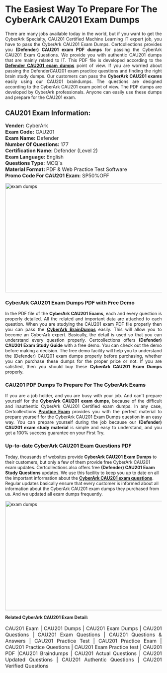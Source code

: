 <h1>The Easiest Way To Prepare For The CyberArk CAU201 Exam Dumps</h1> <p style="text-align:justify">There are many jobs available today in the world, but if you want to get the CyberArk Specialty, CAU201 Certified Machine Learning IT expert job, you have to pass the CyberArk CAU201 Exam Dumps. Certcollections provides you <strong>(Defender) CAU201 exam PDF dumps</strong> for passing the CyberArk CAU201 Exam Questions. We provide you with authentic CAU201 dumps that are mainly related to IT. This PDF file is developed according to the <a href="https://www.certsofficial.com/cyberark/cau201-questions"><strong>Defender CAU201 exam dumps</strong></a> point of view. If you are worried about passing the DefenderCAU201 exam practice questions and finding the right brain study dumps. Our customers can pass the <strong>CyberArk CAU201 exams </strong>easily using our CAU201 braindumps. The questions are designed according to the CyberArk CAU201 exam point of view. The PDF dumps are developed by CyberArk professionals. Anyone can easily use these dumps and prepare for the CAU201 exam.</p> <h2><strong>CAU201 Exam Information:</strong></h2> <p><span style="font-size:16px"><strong>Vender:</strong> CyberArk<br /> <strong>Exam Code:</strong> CAU201<br /> <strong>Exam Name:</strong> Defender<br /> <strong>Number Of Questions:</strong> 177<br /> <strong>Certification Name:</strong> Defender (Level 2)<br /> <strong>Exam Language: </strong>English<br /> <strong>Questions Type:</strong> MCQ`s<br /> <strong>Material Format: </strong>PDF & Web Practice Test Software<br /> <strong>Promo Code For CAU201 Exam:</strong> SP50%OFF</span></p> <p><a href="https://www.certsofficial.com/cyberark/cau201-questions" rel="no-follow"><img alt="exam dumps" src="https://www.certcollections.com/uploads/content/certsofficial.jpg" style="height:350px; width:750px" /></a></p> <h3><strong>CyberArk CAU201 Exam Dumps PDF with Free Demo</strong></h3> <p style="text-align:justify">In the PDF file of the <strong>CyberArk CAU201 Exams</strong>, each and every question is properly detailed. All the related and important data are attached to each question. When you are studying the CAU201 exam PDF file properly then you can pass the <a href="https://www.certsofficial.com/cyberark-dumps"><strong>CyberArk BrainDumps</strong></a> easily. This will allow you to become an CyberArk expert. Basically, the detail is used so that you can understand every question properly. Certcollections offers <strong>(Defender) CAU201 Exam Study Guide</strong> with a free demo. You can check out the demo before making a decision. The free demo facility will help you to understand the (Defender) CAU201 exam dumps properly before purchasing, whether you can purchase these dumps for the proper price or not. If you are satisfied, then you should buy these <strong>CyberArk CAU201 Exam Dumps</strong> properly.</p> <h3><strong>CAU201 PDF Dumps To Prepare For The CyberArk Exams</strong></h3> <p style="text-align:justify">If you are a job holder, and you are busy with your job. And can't prepare yourself for the <strong>CyberArk CAU201 exam dumps</strong>, because of the difficult and inauthentic CyberArk CAU201 Certified exam dumps. In any case, Certcollections <strong><a href="https://www.certsofficial.com/">Practice Exam</a></strong> provides you with the perfect material to prepare yourself for the CyberArk CAU201 Exam Dumps question in an easy way. You can prepare yourself during the job because our <strong>(Defender) CAU201 exam study material</strong> is simple and easy to understand, and you get a 100% success guarantee on your First Try.</p> <h3><strong>Up-to-date CyberArk CAU201 Exam Questions PDF</strong></h3> <p>Today, thousands of websites provide <strong>CyberArk CAU201 Exam Dumps</strong> to their customers, but only a few of them provide free CyberArk CAU201 exam updates. Certcollections also offers free <strong>(Defender) CAU201 Exam Study Questions</strong> updates. We use this facility to keep you up to date on all the important information about the <a href="https://www.certsofficial.com/cyberark/cau201-questions"><strong>CyberArk CAU201 exam questions</strong></a>. Regular updates basically ensure that every customer is informed about all information about the CyberArk CAU201 exam dumps they purchased from us. And we updated all exam dumps frequently.</p> <p><a href="https://www.certsofficial.com/cyberark/cau201-questions"><img alt="exam dumps " src="https://www.certcollections.com/uploads/content/certsofficial2.jpg" style="height:350px; width:750px" /></a></p> <p style="text-align:justify"><span style="font-size:14px"><strong>Related CyberArk CAU201 Exam Detail:</strong></span><br /> <br /> <span style="font-size:16px">CAU201 Exam | CAU201 Dumps | CAU201 Exam Dumps | CAU201 Questions | CAU201 Exam Questions | CAU201 Questions & Answers | CAU201 Practice Test | CAU201 Practice Exam | CAU201 Practice Questions | CAU201 Exam Practice test | CAU201 PDF |CAU201 Braindumps | CAU201 Actual Questions | CAU201 Updated Questions | CAU201 Authentic Questions | CAU201 Verified Questions</span></p>
